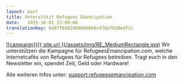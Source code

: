```yaml
---
layout: post 
title: Unterstützt Refugees Emancipation
date:   2015-10-01 13:00:00
translationKey: 6d87f69028b06b0668c47bb7b20edf2c
---
```


[![campaign]({{ site.url }}/assets/img/RE_MediumRectangle.jpg)](http://support.refugeesemancipation.com)
Wir unterstützen die Kampagne für RefugeesEmancipation.com, welche Internetcafés von Refugees für Refugees betreiben.
Tragt euch in den Newsletter ein, spendet Zeit, Geld oder Hardware!

Alle weiteren Infos unter: [support.refugeesemancipation.com](http://support.refugeesemancipation.com)
